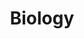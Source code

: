 ---
title: Biology
longTitle: 'Biology'
tags:
- gccommon
broaderTerm:
- "[[Physiology Zoology Marine biology Anatomy Microbio]]"
narrowerTerm:
- "[[Life sciences]]"
relatedTerm:
- "[[Ecology Palaeontology Biological products Biochemi]]"
---